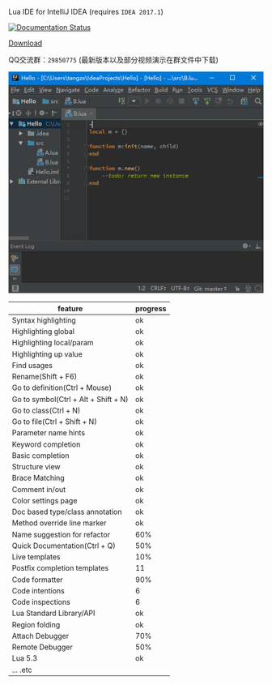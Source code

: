 Lua IDE for IntelliJ IDEA (requires `IDEA 2017.1`)

[![Documentation Status](https://readthedocs.org/projects/intellij-lua/badge/?version=latest)](http://intellij-lua.readthedocs.io/en/latest/?badge=latest)

[Download](/../../releases)

QQ交流群：`29850775`
(最新版本以及部分视频演示在群文件中下载)

![snapshot](/snapshot/overview.gif)

feature | progress
------- | -------
Syntax highlighting | ok
Highlighting global | ok
Highlighting local/param | ok
Highlighting up value | ok
Find usages | ok
Rename(Shift + F6) | ok
Go to definition(Ctrl + Mouse) | ok
Go to symbol(Ctrl + Alt + Shift + N) | ok
Go to class(Ctrl + N) | ok
Go to file(Ctrl + Shift + N) | ok
Parameter name hints | ok
Keyword completion | ok
Basic completion | ok
Structure view | ok
Brace Matching | ok
Comment in/out | ok
Color settings page | ok
Doc based type/class annotation | ok
Method override line marker | ok
Name suggestion for refactor | 60%
Quick Documentation(Ctrl + Q) | 50%
Live templates | 10%
Postfix completion templates | 11
Code formatter | 90%
Code intentions | 6
Code inspections | 6
Lua Standard Library/API | ok
Region folding | ok
Attach Debugger | 70%
Remote Debugger | 50%
Lua 5.3 | ok
... .etc |